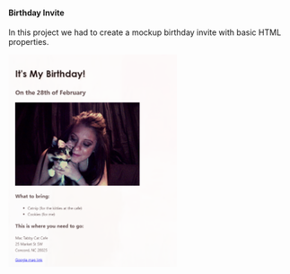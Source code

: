 <h4>Birthday Invite</h4>
  <p>In this project we had to create a mockup birthday invite with basic HTML properties.</p>
<img src="https://raw.githubusercontent.com/MarisaVertz/Birthday-Invite-HTML-practice/refs/heads/main/images/birthday--invite.png" width="300"></a> 
